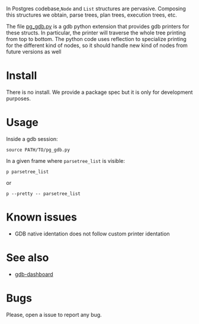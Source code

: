 In Postgres codebase,`Node` and `List` structures are pervasive. Composing this structures we obtain, parse trees, plan trees, execution trees, etc.

The file [pg_gdb.py](./pg_gdb.py) is a gdb python extension that provides gdb printers for these structs. In particular, the printer will traverse the whole tree printing from top to bottom. The python code uses reflection to specialize printing for the different kind of nodes, so it should handle new kind of nodes from future versions as well

# Install

There is no install. We provide a package spec but it is only for development purposes.

# Usage

Inside a gdb session:
```
source PATH/TO/pg_gdb.py
```

In a given frame where `parsetree_list` is visible:
```
p parsetree_list
```
or
```
p --pretty -- parsetree_list
```

# Known issues
- GDB native identation does not follow custom printer identation

# See also
- [gdb-dashboard](https://github.com/cyrus-and/gdb-dashboard)

# Bugs
Please, open a issue to report any bug.
